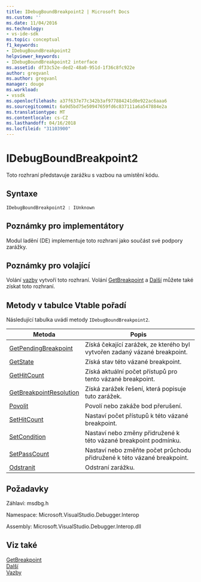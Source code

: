 ```yaml
---
title: IDebugBoundBreakpoint2 | Microsoft Docs
ms.custom: ''
ms.date: 11/04/2016
ms.technology:
- vs-ide-sdk
ms.topic: conceptual
f1_keywords:
- IDebugBoundBreakpoint2
helpviewer_keywords:
- IDebugBoundBreakpoint2 interface
ms.assetid: df33c52e-ded2-48a0-951d-1f36c8fc922e
author: gregvanl
ms.author: gregvanl
manager: douge
ms.workload:
- vssdk
ms.openlocfilehash: a37f637e77c342b3af977884241d0e922ac6aaa6
ms.sourcegitcommit: 6a9d5bd75e50947659fd6c837111a6a547884e2a
ms.translationtype: MT
ms.contentlocale: cs-CZ
ms.lasthandoff: 04/16/2018
ms.locfileid: "31103900"
---
```

# <a name="idebugboundbreakpoint2"></a>IDebugBoundBreakpoint2
Toto rozhraní představuje zarážku s vazbou na umístění kódu.  
  
## <a name="syntax"></a>Syntaxe  
  
```  
IDebugBoundBreakpoint2 : IUnknown  
```  
  
## <a name="notes-for-implementers"></a>Poznámky pro implementátory  
 Modul ladění (DE) implementuje toto rozhraní jako součást své podpory zarážky.  
  
## <a name="notes-for-callers"></a>Poznámky pro volající  
 Volání [vazby](../../../extensibility/debugger/reference/idebugpendingbreakpoint2-bind.md) vytvoří toto rozhraní. Volání [GetBreakpoint](../../../extensibility/debugger/reference/idebugbreakpointunboundevent2-getbreakpoint.md) a [Další](../../../extensibility/debugger/reference/ienumdebugboundbreakpoints2-next.md) můžete také získat toto rozhraní.  
  
## <a name="methods-in-vtable-order"></a>Metody v tabulce Vtable pořadí  
 Následující tabulka uvádí metody `IDebugBoundBreakpoint2`.  
  
|Metoda|Popis|  
|------------|-----------------|  
|[GetPendingBreakpoint](../../../extensibility/debugger/reference/idebugboundbreakpoint2-getpendingbreakpoint.md)|Získá čekající zarážek, ze kterého byl vytvořen zadaný vázané breakpoint.|  
|[GetState](../../../extensibility/debugger/reference/idebugboundbreakpoint2-getstate.md)|Získá stav této vázané breakpoint.|  
|[GetHitCount](../../../extensibility/debugger/reference/idebugboundbreakpoint2-gethitcount.md)|Získá aktuální počet přístupů pro tento vázané breakpoint.|  
|[GetBreakpointResolution](../../../extensibility/debugger/reference/idebugboundbreakpoint2-getbreakpointresolution.md)|Získá zarážek řešení, která popisuje tuto zarážek.|  
|[Povolit](../../../extensibility/debugger/reference/idebugboundbreakpoint2-enable.md)|Povolí nebo zakáže bod přerušení.|  
|[SetHitCount](../../../extensibility/debugger/reference/idebugboundbreakpoint2-sethitcount.md)|Nastaví počet přístupů k této vázané breakpoint.|  
|[SetCondition](../../../extensibility/debugger/reference/idebugboundbreakpoint2-setcondition.md)|Nastaví nebo změny přidružené k této vázané breakpoint podmínku.|  
|[SetPassCount](../../../extensibility/debugger/reference/idebugboundbreakpoint2-setpasscount.md)|Nastaví nebo změňte počet průchodu přidružené k této vázané breakpoint.|  
|[Odstranit](../../../extensibility/debugger/reference/idebugboundbreakpoint2-delete.md)|Odstraní zarážku.|  
  
## <a name="requirements"></a>Požadavky  
 Záhlaví: msdbg.h  
  
 Namespace: Microsoft.VisualStudio.Debugger.Interop  
  
 Assembly: Microsoft.VisualStudio.Debugger.Interop.dll  
  
## <a name="see-also"></a>Viz také  
 [GetBreakpoint](../../../extensibility/debugger/reference/idebugbreakpointunboundevent2-getbreakpoint.md)   
 [Další](../../../extensibility/debugger/reference/ienumdebugboundbreakpoints2-next.md)   
 [Vazby](../../../extensibility/debugger/reference/idebugpendingbreakpoint2-bind.md)